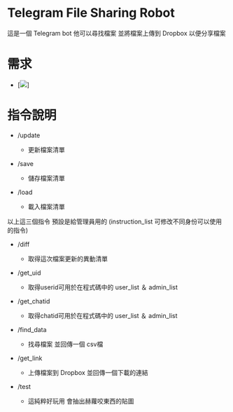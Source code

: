 # Telegram File Sharing Robot
這是一個 Telegram bot 他可以尋找檔案 並將檔案上傳到 Dropbox 以便分享檔案

# 需求
- [![](https://img.shields.io/pypi/pyversions/Django.svg)]

# 指令說明
- /update
    - 更新檔案清單
    
- /save
    - 儲存檔案清單
    
- /load
    - 載入檔案清單
    
以上這三個指令 預設是給管理員用的  (instruction_list 可修改不同身份可以使用的指令)

- /diff
    - 取得這次檔案更新的異動清單
    
- /get_uid
    - 取得userid可用於在程式碼中的 user_list ＆ admin_list
    
- /get_chatid
    - 取得chatid可用於在程式碼中的 user_list ＆ admin_list
    
- /find_data
    - 找尋檔案 並回傳一個 csv檔
    
- /get_link
    - 上傳檔案到 Dropbox 並回傳一個下載的連結
    
- /test
    - 這純粹好玩用 會抽出赫蘿咬東西的貼圖
    